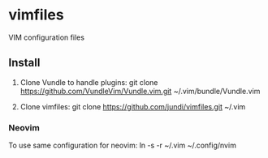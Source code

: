 # vimfiles
VIM configuration files

## Install

1. Clone Vundle to handle plugins:
	git clone https://github.com/VundleVim/Vundle.vim.git ~/.vim/bundle/Vundle.vim

2. Clone vimfiles:
	git clone https://github.com/jundi/vimfiles.git ~/.vim

### Neovim

To use same configuration for neovim:
	ln -s -r ~/.vim ~/.config/nvim
